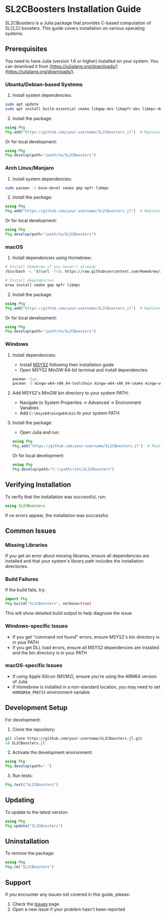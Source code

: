 # SL2CBoosters Installation Guide

SL2CBoosters is a Julia package that provides C-based computation of SL(2,C) boosters. This guide covers installation on various operating systems.

## Prerequisites

You need to have Julia (version 1.6 or higher) installed on your system. You can download it from [https://julialang.org/downloads/](https://julialang.org/downloads/).

### Ubuntu/Debian-based Systems

1. Install system dependencies:
```bash
sudo apt update
sudo apt install build-essential cmake libgmp-dev libmpfr-dev libmpc-dev
```

2. Install the package:
```julia
using Pkg
Pkg.add("https://github.com/your-username/SL2CBoosters.jl")  # Replace with actual repo URL
```

Or for local development:
```julia
using Pkg
Pkg.develop(path="/path/to/SL2CBoosters")
```

### Arch Linux/Manjaro

1. Install system dependencies:
```bash
sudo pacman -S base-devel cmake gmp mpfr libmpc
```

2. Install the package:
```julia
using Pkg
Pkg.add("https://github.com/your-username/SL2CBoosters.jl")  # Replace with actual repo URL
```

Or for local development:
```julia
using Pkg
Pkg.develop(path="/path/to/SL2CBoosters")
```

### macOS

1. Install dependencies using Homebrew:
```bash
# Install Homebrew if you haven't already
/bin/bash -c "$(curl -fsSL https://raw.githubusercontent.com/Homebrew/install/HEAD/install.sh)"

# Install dependencies
brew install cmake gmp mpfr libmpc
```

2. Install the package:
```julia
using Pkg
Pkg.add("https://github.com/your-username/SL2CBoosters.jl")  # Replace with actual repo URL
```

Or for local development:
```julia
using Pkg
Pkg.develop(path="/path/to/SL2CBoosters")
```

### Windows

1. Install dependencies:
   - Install [MSYS2](https://www.msys2.org/) following their installation guide
   - Open MSYS2 MinGW 64-bit terminal and install dependencies:
   ```bash
   pacman -Syu
   pacman -S mingw-w64-x86_64-toolchain mingw-w64-x86_64-cmake mingw-w64-x86_64-gmp mingw-w64-x86_64-mpfr mingw-w64-x86_64-mpc
   ```

2. Add MSYS2's MinGW bin directory to your system PATH:
   - Navigate to System Properties -> Advanced -> Environment Variables
   - Add `C:\msys64\mingw64\bin` to your system PATH

3. Install the package:
   - Open Julia and run:
   ```julia
   using Pkg
   Pkg.add("https://github.com/your-username/SL2CBoosters.jl")  # Replace with actual repo URL
   ```

   Or for local development:
   ```julia
   using Pkg
   Pkg.develop(path="C:\\path\\to\\SL2CBoosters")
   ```

## Verifying Installation

To verify that the installation was successful, run:

```julia
using SL2CBoosters
```

If no errors appear, the installation was successful.

## Common Issues

### Missing Libraries
If you get an error about missing libraries, ensure all dependencies are installed and that your system's library path includes the installation directories.

### Build Failures
If the build fails, try:
```julia
import Pkg
Pkg.build("SL2CBoosters", verbose=true)
```
This will show detailed build output to help diagnose the issue.

### Windows-specific Issues
- If you get "command not found" errors, ensure MSYS2's bin directory is in your PATH
- If you get DLL load errors, ensure all MSYS2 dependencies are installed and the bin directory is in your PATH

### macOS-specific Issues
- If using Apple Silicon (M1/M2), ensure you're using the ARM64 version of Julia
- If Homebrew is installed in a non-standard location, you may need to set `HOMEBREW_PREFIX` environment variable

## Development Setup

For development:

1. Clone the repository:
```bash
git clone https://github.com/your-username/SL2CBoosters.jl.git
cd SL2CBoosters.jl
```

2. Activate the development environment:
```julia
using Pkg
Pkg.develop(path=".")
```

3. Run tests:
```julia
Pkg.test("SL2CBoosters")
```

## Updating

To update to the latest version:
```julia
using Pkg
Pkg.update("SL2CBoosters")
```

## Uninstallation

To remove the package:
```julia
using Pkg
Pkg.rm("SL2CBoosters")
```

## Support

If you encounter any issues not covered in this guide, please:
1. Check the [Issues](https://github.com/your-username/SL2CBoosters.jl/issues) page
2. Open a new issue if your problem hasn't been reported
